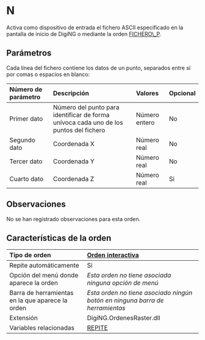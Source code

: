 # N

Activa como dispositivo de entrada el fichero ASCII especificado en la pantalla de inicio de DigiNG o mediante la orden [FICHERO\\_P](/digi3d-net/referencia/ventana-de-dibujo/ordenes/f/fichero-p.md).

## Parámetros

Cada línea del fichero contiene los datos de un punto, separados entre sí por comas o espacios en blanco:

| Número de parámetro | Descripción | Valores | Opcional |
| :--- | :--- | :--- | :--- |
| Primer dato | Número del punto para identificar de forma unívoca cada uno de los puntos del fichero | Número entero | No |
| Segundo dato | Coordenada X | Número real | No |
| Tercer dato | Coordenada Y | Número real | No |
| Cuarto dato | Coordenada Z | Número real | Si |

## Observaciones

No se han registrado observaciones para esta orden.

## Características de la orden

| Tipo de orden | [Orden interactiva](orden-n.md) |
| :--- | :--- |
| Repite automáticamente | Si |
| Opción del menú donde aparece la orden | _Esta orden no tiene asociada ninguna opción de menú_ |
| Barra de herramientas en la que aparece la orden | _Esta orden no tiene asociado ningún botón en ninguna barra de herramientas_ |
| Extensión | DigiNG.OrdenesRaster.dll |
| Variables relacionadas | [REPITE](/digi3d-net/referencia/ventana-de-dibujo/variables/r/repite.md) |

